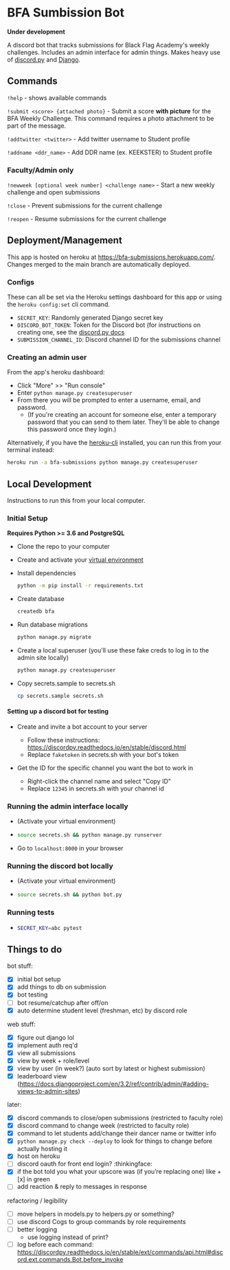 # BFA Sumbission Bot

**Under development**

A discord bot that tracks submissions for Black Flag Academy's weekly challenges. Includes an admin interface for admin things. Makes heavy use of [discord.py](https://discordpy.readthedocs.io/en/stable/index.html) and [Django](https://www.djangoproject.com/).

## Commands

`!help` - shows available commands

`!submit <score> {attached photo}` - Submit a score **with picture** for the BFA Weekly Challenge. This command requires a photo attachment to be part of the message.

`!addtwitter <twitter>` - Add twitter username to Student profile

`!addname <ddr_name>` - Add DDR name (ex. KEEKSTER) to Student profile

### Faculty/Admin only

`!newweek [optional week number] <challenge name>` - Start a new weekly challenge and open submissions

`!close` - Prevent submissions for the current challenge

`!reopen` - Resume submissions for the current challenge

## Deployment/Management

This app is hosted on heroku at https://bfa-submissions.herokuapp.com/.
Changes merged to the main branch are automatically deployed.

### Configs

These can all be set via the Heroku settings dashboard for this app or using the `heroku config:set` cli command.

- `SECRET_KEY`: Randomly generated Django secret key
- `DISCORD_BOT_TOKEN`: Token for the Discord bot (for instructions on creating one, see the [discord.py docs](https://discordpy.readthedocs.io/en/stable/discord.html)
- `SUBMISSION_CHANNEL_ID`: Discord channel ID for the submissions channel

### Creating an admin user

From the app's heroku dashboard:
- Click "More" >> "Run console"
- Enter `python manage.py createsuperuser`
- From there you will be prompted to enter a username, email, and password.
  - (If you're creating an account for someone else, enter a temporary password that you can send to them later. They'll be able to change this password once they login.)

Alternatively, if you have the [heroku-cli](https://devcenter.heroku.com/articles/heroku-cli) installed, you can run this from your terminal instead:
```sh
heroku run -a bfa-submissions python manage.py createsuperuser
```

## Local Development

Instructions to run this from your local computer.

### Initial Setup

**Requires Python >= 3.6 and PostgreSQL**

- Clone the repo to your computer

- Create and activate your [virtual environment](https://docs.python.org/3.9/tutorial/venv.html#creating-virtual-environments)

- Install dependencies
    ```sh
    python -m pip install -r requirements.txt
    ```

- Create database
    ```sh
    createdb bfa
    ```

- Run database migrations
    ```sh
    python manage.py migrate
    ```

- Create a local superuser (you'll use these fake creds to log in to the admin site locally)
    ```sh
    python manage.py createsuperuser
    ```

- Copy secrets.sample to secrets.sh
    ```sh
    cp secrets.sample secrets.sh
    ```

#### Setting up a discord bot for testing

- Create and invite a bot account to your server
    - Follow these instructions: https://discordpy.readthedocs.io/en/stable/discord.html
    - Replace `faketoken` in secrets.sh with your bot's token

- Get the ID for the specific channel you want the bot to work in
    - Right-click the channel name and select "Copy ID"
    - Replace `12345` in secrets.sh with your channel id

### Running the admin interface locally

- (Activate your virtual environment)
-
    ```sh
    source secrets.sh && python manage.py runserver
    ```
- Go to `localhost:8000` in your browser

### Running the discord bot locally

- (Activate your virtual environment)
-
    ```sh
    source secrets.sh && python bot.py
    ```

### Running tests

-
    ```sh
    SECRET_KEY=abc pytest
    ```

## Things to do

bot stuff:
- [x] initial bot setup
- [x] add things to db on submission
- [x] bot testing
- [ ] bot resume/catchup after off/on
- [x] auto determine student level (freshman, etc) by discord role

web stuff:
- [x] figure out django lol
- [x] implement auth req'd
- [x] view all submissions
- [x] view by week + role/level
- [x] view by user (in week?) (auto sort by latest or highest submission)
- [x] leaderboard view (https://docs.djangoproject.com/en/3.2/ref/contrib/admin/#adding-views-to-admin-sites)

later:
- [x] discord commands to close/open submissions (restricted to faculty role)
- [x] discord command to change week (restricted to faculty role)
- [x] command to let students add/change their dancer name or twitter info
- [x] `python manage.py check --deploy` to look for things to change before actually hosting it
- [x] host on heroku
- [ ] discord oauth for front end login? :thinkingface:
- [x] if the bot told you what your upscore was (if you’re replacing one) like +[x] in green
- [ ] add reaction & reply to messages in response

refactoring / legibility
- [ ] move helpers in models.py to helpers.py or something?
- [ ] use discord Cogs to group commands by role requirements
- [ ] better logging
  - use logging instead of print?
- [ ] log before each command: https://discordpy.readthedocs.io/en/stable/ext/commands/api.html#discord.ext.commands.Bot.before_invoke
